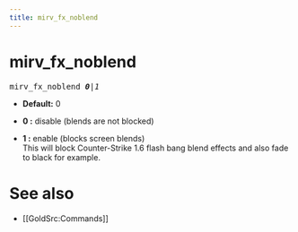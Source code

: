```yaml
---
title: mirv_fx_noblend
---
```


# mirv_fx_noblend

<tt>mirv_fx_noblend _**0**|1_</tt>

* **Default:** 0

* **0 :** disable (blends are not blocked)
* **1 :** enable (blocks screen blends)<br />This will block Counter-Strike 1.6 flash bang blend effects and also fade to black for example.

# See also

* [[GoldSrc:Commands]]
